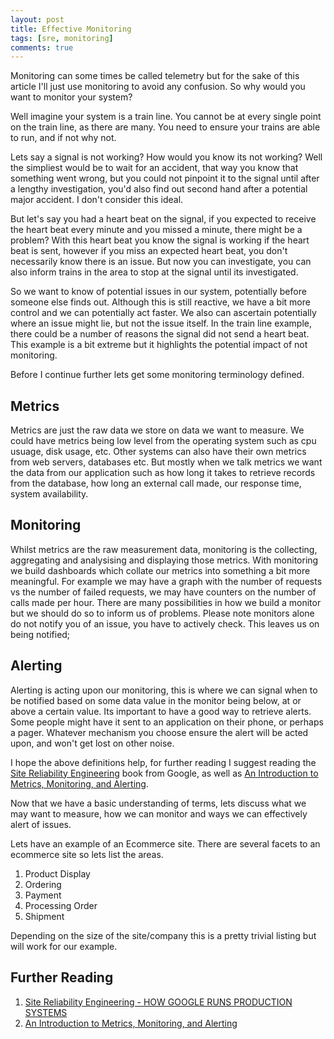 ```yaml
---
layout: post
title: Effective Monitoring
tags: [sre, monitoring]
comments: true
---
```


Monitoring can some times be called telemetry but for the sake of this article I'll just use monitoring to avoid any confusion. So why would you want to monitor your system?

Well imagine your system is a train line. You cannot be at every single point on the train line, as there are many. You need to ensure your trains are able to run, and if not why not. 

Lets say a signal is not working? How would you know its not working? Well the simpliest would be to wait for an accident, that way you know that something went wrong, but you could not pinpoint it to the signal until after a lengthy investigation, you'd also find out second hand after a potential major accident. I don't consider this ideal.

But let's say you had a heart beat on the signal, if you expected to receive the heart beat every minute and you missed a minute, there might be a problem? With this heart beat you know the signal is working if the heart beat is sent, however if you miss an expected heart beat, you don't necessarily know there is an issue. But now you can investigate, you can also inform trains in the area to stop at the signal until its investigated.


So we want to know of potential issues in our system, potentially before someone else finds out. Although this is still reactive, we have a bit more control and we can potentially act faster. We also can ascertain potentially where an issue might lie, but not the issue itself. In the train line example, there could be a number of reasons the signal did not send a heart beat. This example is a bit extreme but it highlights the potential impact of not monitoring.

Before I continue further lets get some monitoring terminology defined.

## Metrics
Metrics are just the raw data we store on data we want to measure. We could have metrics being low level from the operating system such as cpu usuage, disk usage, etc. Other systems can also have their own metrics from web servers, databases etc. But mostly when we talk metrics we want the data from our application such as how long it takes to retrieve records from the database, how long an external call made, our response time, system availability.


## Monitoring
Whilst metrics are the raw measurement data, monitoring is the collecting, aggregating and analysising and displaying those metrics. With monitoring we build dashboards which collate our metrics into something a bit more meaningful. For example we may have a graph with the number of requests vs the number of failed requests, we may have counters on the number of calls made per hour. There are many possibilities in how we build a monitor but we should do so to inform us of problems. Please note monitors alone do not notify you of an issue, you have to actively check. This leaves us on being notified;

## Alerting
Alerting is acting upon our monitoring, this is where we can signal when to be notified based on some data value in the monitor being below, at or above a certain value. Its important to have a good way to retrieve alerts. Some people might have it sent to an application on their phone, or perhaps a pager. Whatever mechanism you choose ensure the alert will be acted upon, and won't get lost on other noise.

I hope the above definitions help, for further reading I suggest reading the [Site Reliability Engineering](https://landing.google.com/sre/sre-book/toc/index.html) book from Google, as well as [An Introduction to Metrics, Monitoring, and Alerting](https://www.digitalocean.com/community/tutorials/an-introduction-to-metrics-monitoring-and-alerting). 

Now that we have a basic understanding of terms, lets discuss what we may want to measure, how we can monitor and ways we can effectively alert of issues.

Lets have an example of an Ecommerce site. There are several facets to an ecommerce site so lets list the areas.

1. Product Display
2. Ordering
3. Payment
4. Processing Order
5. Shipment

Depending on the size of the site/company this is a pretty trivial listing but will work for our example.

## Further Reading
1. [Site Reliability Engineering - HOW GOOGLE RUNS PRODUCTION SYSTEMS](https://landing.google.com/sre/sre-book/toc/index.html)
2. [An Introduction to Metrics, Monitoring, and Alerting](https://www.digitalocean.com/community/tutorials/an-introduction-to-metrics-monitoring-and-alerting)

